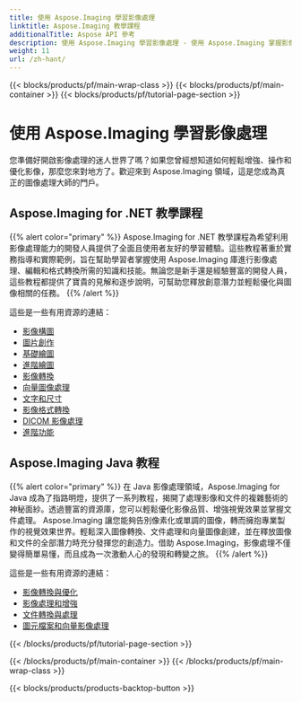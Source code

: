 ```yaml
---
title: 使用 Aspose.Imaging 學習影像處理
linktitle: Aspose.Imaging 教學課程
additionalTitle: Aspose API 參考
description: 使用 Aspose.Imaging 學習影像處理 - 使用 Aspose.Imaging 掌握影像處理和增強的藝術。深入了解當今先進影像處理的世界。
weight: 11
url: /zh-hant/
---
```


{{< blocks/products/pf/main-wrap-class >}}
{{< blocks/products/pf/main-container >}}
{{< blocks/products/pf/tutorial-page-section >}}

# 使用 Aspose.Imaging 學習影像處理


您準備好開啟影像處理的迷人世界了嗎？如果您曾經想知道如何輕鬆增強、操作和優化影像，那麼您來對地方了。歡迎來到 Aspose.Imaging 領域，這是您成為真正的圖像處理大師的門戶。

## Aspose.Imaging for .NET 教學課程
{{% alert color="primary" %}}
Aspose.Imaging for .NET 教學課程為希望利用影像處理能力的開發人員提供了全面且使用者友好的學習體驗。這些教程著重於實務指導和實際範例，旨在幫助學習者掌握使用 Aspose.Imaging 庫進行影像處理、編輯和格式轉換所需的知識和技能。無論您是新手還是經驗豐富的開發人員，這些教程都提供了寶貴的見解和逐步說明，可幫助您釋放創意潛力並輕鬆優化與圖像相關的任務。
{{% /alert %}}

這些是一些有用資源的連結：
 
- [影像構圖](./net/image-composition/)
- [圖片創作](./net/image-creation/)
- [基礎繪圖](./net/basic-drawing/)
- [進階繪圖](./net/advanced-drawing/)
- [影像轉換](./net/image-transformation/)
- [向量圖像處理](./net/vector-image-processing/)
- [文字和尺寸](./net/text-and-measurements/)
- [影像格式轉換](./net/image-format-conversion/)
- [DICOM 影像處理](./net/dicom-image-processing/)
- [進階功能](./net/advanced-features/)


## Aspose.Imaging Java 教程
{{% alert color="primary" %}}
在 Java 影像處理領域，Aspose.Imaging for Java 成為了指路明燈，提供了一系列教程，揭開了處理影像和文件的複雜藝術的神秘面紗。透過豐富的資源庫，您可以輕鬆優化影像品質、增強視覺效果並掌握文件處理。 Aspose.Imaging 讓您能夠告別像素化或單調的圖像，轉而擁抱專業製作的視覺效果世界。輕鬆深入圖像轉換、文件處理和向量圖像創建，並在釋放圖像和文件的全部潛力時充分發揮您的創造力。借助 Aspose.Imaging，影像處理不僅變得簡單易懂，而且成為一次激動人心的發現和轉變之旅。
{{% /alert %}}

這些是一些有用資源的連結：
 
- [影像轉換與優化](./java/image-conversion-and-optimization/)
- [影像處理和增強](./java/image-processing-and-enhancement/)
- [文件轉換與處理](./java/document-conversion-and-processing/)
- [圖元檔案和向量影像處理](./java/metafile-and-vector-image-handling/)


{{< /blocks/products/pf/tutorial-page-section >}}

{{< /blocks/products/pf/main-container >}}
{{< /blocks/products/pf/main-wrap-class >}}

{{< blocks/products/products-backtop-button >}}
